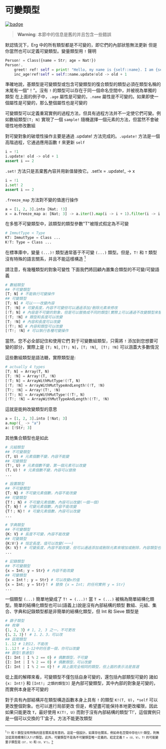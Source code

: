 # 可變類型

[![badge](https://img.shields.io/endpoint.svg?url=https%3A%2F%2Fgezf7g7pd5.execute-api.ap-northeast-1.amazonaws.com%2Fdefault%2Fsource_up_to_date%3Fowner%3Derg-lang%26repos%3Derg%26ref%3Dmain%26path%3Ddoc/EN/syntax/type/18_mut.md%26commit_hash%3D00682a94603fed2b531898200a79f2b4a64d5aae)](https://gezf7g7pd5.execute-api.ap-northeast-1.amazonaws.com/default/source_up_to_date?owner=erg-lang&repos=erg&ref=main&path=doc/EN/syntax/type/18_mut.md&commit_hash=00682a94603fed2b531898200a79f2b4a64d5aae)

> __Warning__: 本節中的信息是舊的并且包含一些錯誤

默認情況下，Erg 中的所有類型都是不可變的，即它們的內部狀態無法更新
但是你當然也可以定義可變類型。變量類型用 `!` 聲明

```python
Person! = Class({name = Str; age = Nat!})
Person!.
    greet! ref! self = print! "Hello, my name is {self::name}. I am {self::age}."
    inc_age!ref!self = self::name.update!old -> old + 1
```

準確地說，基類型是可變類型或包含可變類型的復合類型的類型必須在類型名稱的末尾有一個"！"。沒有 `!` 的類型可以存在于同一個命名空間中，并被視為單獨的類型
在上面的例子中，`.age` 屬性是可變的，`.name` 屬性是不可變的。如果即使一個屬性是可變的，那么整個屬性也是可變的

可變類型可以定義重寫實例的過程方法，但具有過程方法并不一定使它們可變。例如數組類型`[T; N]` 實現了一個 `sample!` 隨機選擇一個元素的方法，但當然不會破壞性地修改數組

對可變對象的破壞性操作主要是通過 .update! 方法完成的。`.update!` 方法是一個高階過程，它通過應用函數 `f` 來更新 `self`

```python
i = !1
i.update! old -> old + 1
assert i == 2
```

`.set!` 方法只是丟棄舊內容并用新值替換它。.set!x = .update!_ -> x

```python
i = !1
i.set! 2
assert i == 2
```

`.freeze_map` 方法對不變的值進行操作

```python
a = [1, 2, 3].into [Nat; !3]
x = a.freeze_map a: [Nat; 3] -> a.iter().map(i -> i + 1).filter(i -> i % 2 == 0).collect(Array)
```

在多態不可變類型中，該類型的類型參數"T"被隱式假定為不可變

```python
# ImmutType < Type
KT: ImmutType = Class ...
K!T: Type = Class ...
```

在標準庫中，變量 `(...)!` 類型通常基于不可變 `(...)` 類型。但是，`T!` 和 `T` 類型沒有特殊的語言關系，并且不能這樣構造 [<sup id="f1">1</sup>](#1) 

請注意，有幾種類型的對象可變性
下面我們將回顧內置集合類型的不可變/可變語義

```python
# 數組類型
## 不可變類型
[T; N] # 不能執行可變操作
## 可變類型
[T; N] # 可以一一改變內容
[T; !N] # 可變長度，內容不可變但可以通過添加/刪除元素來修改
[!T; N] # 內容是不可變的對象，但是可以替換成不同的類型(實際上可以通過不改變類型來替換)
[!T; !N] # 類型和長度可以改變
[T; !N] # 內容和長度可以改變
[!T!; N] # 內容和類型可以改變
[!T!; !N] # 可以執行各種可變操作
```

當然，您不必全部記住和使用它們
對于可變數組類型，只需將 `!` 添加到您想要可變的部分，實際上是 `[T; N]`, `[T!; N]`，`[T; !N]`, ` [T!; !N]` 可以涵蓋大多數情況

這些數組類型是語法糖，實際類型是: 

```python
# actually 4 types
[T; N] = Array(T, N)
[T; !N] = Array!(T, !N)
[!T; N] = ArrayWithMutType!(!T, N)
[!T; !N] = ArrayWithMutTypeAndLength!(!T, !N)
[T!; !N] = Array!(T!, !N)
[!T!; N] = ArrayWithMutType!(!T!, N)
[!T!; !N] = ArrayWithMutTypeAndLength!(!T!, !N)
```

這就是能夠改變類型的意思

```python
a = [1, 2, 3].into [!Nat; 3]
a.map!(_ -> "a")
a: [!Str; 3]
```

其他集合類型也是如此

```python
# 元組類型
## 不可變類型
(T, U) # 元素個數不變，內容不能變
## 可變類型
(T!, U) # 元素個數不變，第一個元素可以改變
(T，U)！ # 元素個數不變，內容可以替換
...
```

```python
# 設置類型
## 不可變類型
{T; N} # 不可變元素個數，內容不能改變
## 可變類型
{T！; N} # 不可變元素個數，內容可以改變(一個一個)
{T; N}！ # 可變元素個數，內容不能改變
{T！; N}！ # 可變元素個數，內容可以改變
...
```

```python
# 字典類型
## 不可變類型
{K: V} # 長度不可變，內容不能改變
## 可變類型
{K:V!} # 恒定長度，值可以改變(一一)
{K: V}！ # 可變長度，內容不能改變，但可以通過添加或刪除元素來增加或刪除，內容類型也可以改變
...
```

```python
# 記錄類型
## 不可變類型
{x = Int; y = Str} # 內容不能改變
## 可變類型
{x = Int！; y = Str} # 可以改變x的值
{x = Int; y = Str}！ # 替換 {x = Int; 的任何實例 y = Str}
...
```

一個類型 `(...)` 簡單地變成了 `T! = (...)!` 當 `T = (...)` 被稱為簡單結構化類型。簡單的結構化類型也可以(語義上)說是沒有內部結構的類型
數組、元組、集合、字典和記錄類型都是非簡單的結構化類型，但 Int 和 Sieve 類型是

```python
# 篩子類型
## 枚舉
{1, 2, 3} # 1, 2, 3 之一，不可更改
{1、2、3}！ # 1、2、3，可以改
## 區間類型
1..12 # 1到12，不能改
1..12！ # 1-12中的任意一個，你可以改變
## 篩型(普通型)
{I: Int | I % 2 == 0} # 偶數類型，不可變
{I: Int | I % 2 == 0} # 偶數類型，可以改變
{I: Int | I % 2 == 0}！ # 與上面完全相同的類型，但上面的表示法是首選
```

從上面的解釋來看，可變類型不僅包括自身可變的，還包括內部類型可變的
諸如 `{x: Int!}` 和 `[Int!; 之類的類型3]` 是內部可變類型，其中內部的對象是可變的，而實例本身是不可變的

對于具有內部結構并在類型構造函數本身上具有 `!` 的類型 `K!(T, U)`，`*self` 可以更改整個對象。也可以進行局部更改
但是，希望盡可能保持本地更改權限，因此如果只能更改 `T`，最好使用 `K(T!, U)`
而對于沒有內部結構的類型‘T!’，這個實例只是一個可以交換的‘T’盒子。方法不能更改類型

---

<span id="1" style="font-size:x-small"><sup>1</sup> `T!` 和 `T` 類型沒有特殊的語言關系是有意的。這是一個設計。如果存在關系，例如命名空間中存在`T`/`T!`類型，則無法從其他模塊引入`T!`/`T`類型。此外，可變類型不是為不可變類型唯一定義的。給定定義 `T = (U, V)`，`T!` 的可能變量子類型是 `(U!, V)` 和 `(U, V!)`。[?](#f1)</span>